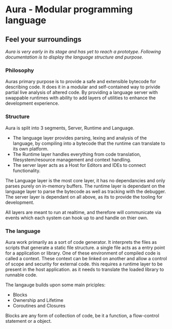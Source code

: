 Aura - Modular programming language
===
Feel your surroundings
---

*Aura is very early in its stage and has yet to reach a prototype.*
*Following documentation is to display the language structure and purpose.*


### Philosophy

Auras primary purpose is to provide a safe and extensible bytecode for describing code.
It does it in a modular and self-contained way to privide partial live analysis of altered code.
By providing a language server with swappable runtimes with ability to add layers of utilities to enhance the development experience.

### Structure

Aura is split into 3 segments, Server, Runtime and Language.

- The language layer provides parsing, lexing and analysis of the language, by compiling into a bytecode that the runtime can translate to its own platform. 
- The Runtime layer handles everything from code translation, filesystem/resource management and context handling.
- The server layer acts as a Host for Editors and IDEs to connect functionality.

The Language layer is the most core layer, it has no dependancies and only parses purely on in-memory buffers.
The runtime layer is dependant on the language layer to parse the bytecode as well as tracking with the debugger.
The server layer is dependant on all above, as its to provide the tooling for development.

All layers are meant to run at realtime, and therefore will communicate via events which each system can hook up to and handle on thier own.

### The language

Aura work primarily as a sort of code generator. It interprets the files as scripts that generate a static file structure. a single file acts as a entry point for a application or library.
One of these environment of compiled code is called a context.
These context can be linked on another and allow a control of scope and security for external code. this requires a runtime layer to be present in the host application. as it needs to translate the loaded library
to runnable code.

The langauge builds upon some main priciples:
  - Blocks
  - Ownership and Lifetime
  - Coroutines and Closures
 
Blocks are any form of collection of code, be it a function, a flow-control statement or a object.

